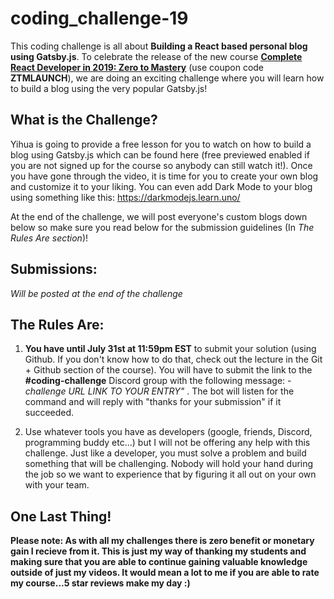 # coding_challenge-19

This coding challenge is all about **Building a React based personal blog using Gatsby.js**. To celebrate the release of the new course [**Complete React Developer in 2019: Zero to Mastery**](https://www.udemy.com/complete-react-developer-zero-to-mastery/?couponCode=ZTMLAUNCH) (use coupon code **ZTMLAUNCH**), we are doing an exciting challenge where you will learn how to build a blog using the very popular Gatsby.js!


## What is the Challenge?
Yihua is going to provide a free lesson for you to watch on how to build a blog using Gatsby.js which can be found here (free previewed enabled if you are not signed up for the course so anybody can still watch it!). Once you have gone through the video, it is time for you to create your own blog and customize it to your liking. You can even add Dark Mode to your blog using something like this: https://darkmodejs.learn.uno/

At the end of the challenge, we will post everyone's custom blogs down below so make sure you read below for the submission guidelines (In *The Rules Are section*)!

## Submissions:

*Will be posted at the end of the challenge*

## The Rules Are:

1. **You have until July 31st at 11:59pm EST** to submit your solution (using Github. If you don't know how to do that, check out the lecture in the Git + Github section of the course). You will have to submit the link to the **#coding-challenge** Discord group with the following message:  *-challenge URL LINK TO YOUR ENTRY"* . The bot will listen for the command and will reply with "thanks for your submission" if it succeeded.

2. Use whatever tools you have as developers (google, friends, Discord, programming buddy etc...) but I will not be offering any help with this challenge. Just like a developer, you must solve a problem and build something that will be challenging. Nobody will hold your hand during the job so we want to experience that by figuring it all out on your own with your team. 

## One Last Thing!

**Please note: As with all my challenges there is zero benefit or monetary gain I recieve from it. This is just my way of thanking my students and making sure that you are able to continue gaining valuable knowledge outside of just my videos. It would mean a lot to me if you are able to rate my course...5 star reviews make my day :)**

